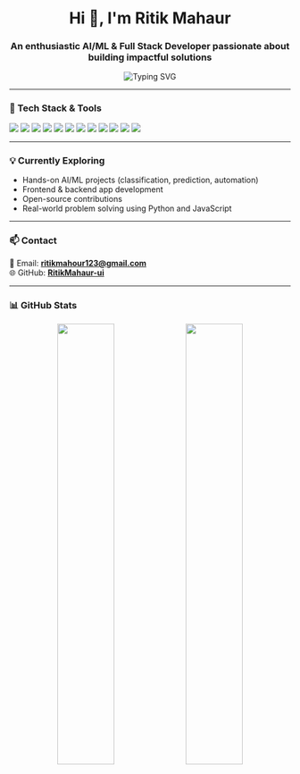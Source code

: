 <h1 align="center">Hi 👋, I'm Ritik Mahaur</h1>
<h3 align="center">An enthusiastic AI/ML & Full Stack Developer passionate about building impactful solutions</h3>

<p align="center">
  <img src="https://readme-typing-svg.demolab.com?font=Fira+Code&size=22&pause=1000&color=F75590&center=true&vCenter=true&width=435&lines=Code.+Learn.+Contribute.;AI+%2B+Web+%3D+Future+Ready.;Write+Clean+Code+%F0%9F%94%A8;Build+Impactful+Real-World+Projects" alt="Typing SVG" />
</p>

---

### 🔧 Tech Stack & Tools

<p align="left">
  <img src="https://img.shields.io/badge/C++-00599C?style=for-the-badge&logo=c%2B%2B&logoColor=white" />
  <img src="https://img.shields.io/badge/Python-3776AB?style=for-the-badge&logo=python&logoColor=white" />
  <img src="https://img.shields.io/badge/HTML5-e34c26?style=for-the-badge&logo=html5&logoColor=white" />
  <img src="https://img.shields.io/badge/CSS3-1572b6?style=for-the-badge&logo=css3&logoColor=white" />
  <img src="https://img.shields.io/badge/JavaScript-F0DB4F?style=for-the-badge&logo=javascript&logoColor=black" />
  <img src="https://img.shields.io/badge/Git-F05032?style=for-the-badge&logo=git&logoColor=white" />
  <img src="https://img.shields.io/badge/GitHub-181717?style=for-the-badge&logo=github&logoColor=white" />
  <img src="https://img.shields.io/badge/VS%20Code-007ACC?style=for-the-badge&logo=visual-studio-code&logoColor=white" />
  <img src="https://img.shields.io/badge/NumPy-013243?style=for-the-badge&logo=numpy&logoColor=white" />
  <img src="https://img.shields.io/badge/Pandas-150458?style=for-the-badge&logo=pandas&logoColor=white" />
  <img src="https://img.shields.io/badge/Scikit--Learn-F7931E?style=for-the-badge&logo=scikit-learn&logoColor=white" />
  <img src="https://img.shields.io/badge/TensorFlow-FF6F00?style=for-the-badge&logo=tensorflow&logoColor=white" />
</p>

---

### 💡 Currently Exploring

- Hands-on AI/ML projects (classification, prediction, automation)
- Frontend & backend app development
- Open-source contributions
- Real-world problem solving using Python and JavaScript

---

### 📫 Contact

📧 Email: **ritikmahour123@gmail.com**  
🌐 GitHub: [**RitikMahaur-ui**](https://github.com/RitikMahaur-ui/RitikMahaur-ui/edit/main/README.md)

---

### 📊 GitHub Stats

<p align="center">
  <img src="https://github-readme-stats.vercel.app/api?username=RitikMahaur-ui&show_icons=true&theme=radical" width="45%"/>
  <img src="https://github-readme-streak-stats.herokuapp.com/?user=RitikMahaur-ui&theme=radical" width="45%"/>
</p>


